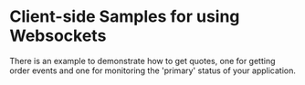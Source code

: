 # Client-side Samples for using Websockets

There is an example to demonstrate how to get quotes, one for getting order events and one for monitoring the 'primary' status of your application.